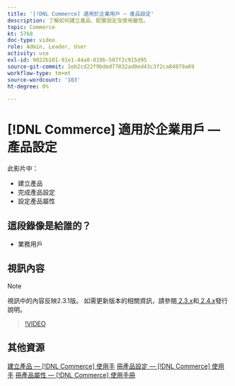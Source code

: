 ```yaml
---
title: '[!DNL Commerce] 適用於企業用戶 — 產品設定'
description: 了解如何建立產品、配置設定及使用屬性。
topic: Commerce
kt: 5768
doc-type: video
role: Admin, Leader, User
activity: use
exl-id: 9022b101-91e1-44a0-819b-507f2c915d95
source-git-commit: 1eb2cd22f9bded77032ad0ed43c3f2ca84879a69
workflow-type: tm+mt
source-wordcount: '103'
ht-degree: 0%

---
```


# [!DNL Commerce] 適用於企業用戶 — 產品設定

此影片中：

- 建立產品
- 完成產品設定
- 設定產品屬性

## 這段錄像是給誰的？

- 業務用戶

## 視訊內容

>[!NOTE]
>
>視訊中的內容反映2.3.1版。 如需更新版本的相關資訊，請參閱[ 2.3.x](https://devdocs.magento.com/guides/v2.3/release-notes/bk-release-notes.html)和[ 2.4.x](https://devdocs.magento.com/guides/v2.4/release-notes/bk-release-notes.html)發行說明。

>[!VIDEO](https://video.tv.adobe.com/v/35953?quality=12&learn=on)

## 其他資源

[建立產品 —  [!DNL Commerce] 使用手](https://docs.magento.com/user-guide/catalog/product-create.html)
[冊產品設定 —  [!DNL Commerce] 使用手](https://docs.magento.com/user-guide/catalog/settings.html)
[冊產品屬性 —  [!DNL Commerce] 使用手冊](https://docs.magento.com/user-guide/catalog/product-attributes.html)
